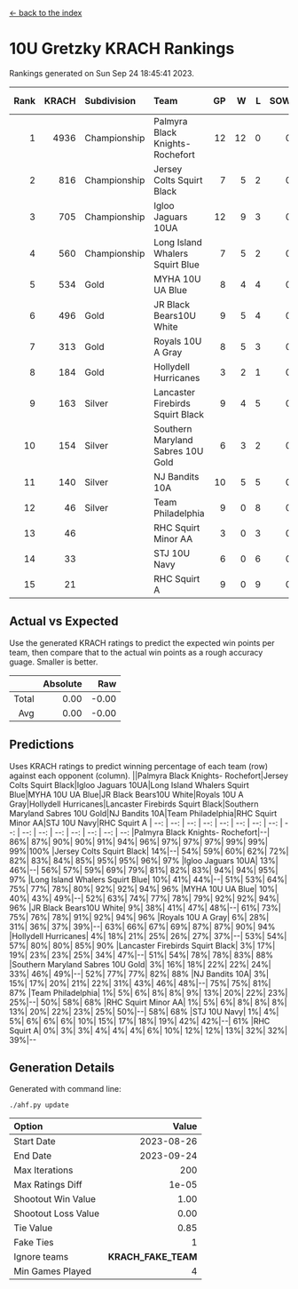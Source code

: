 [<- back to the index](readme.md)
# 10U Gretzky KRACH Rankings
Rankings generated on Sun Sep 24 18:45:41 2023.

Rank|KRACH|Subdivision|Team|GP|W|L|SOW|SOL|T|SoS|Exp Wins|Win Diff
---:|---:|:---|:---|---:|---:|---:|---:|---:|---:|---:|---:|---:
1|4936|Championship|Palmyra Black Knights- Rochefort|12|12|0|0|0|0|343|12.8|-0.0
2|816|Championship|Jersey Colts Squirt Black|7|5|2|0|0|0|918|5.9|0.0
3|705|Championship|Igloo Jaguars 10UA|12|9|3|0|0|0|341|9.9|0.0
4|560|Championship|Long Island Whalers Squirt Blue|7|5|2|0|0|0|830|5.9|0.0
5|534|Gold|MYHA 10U UA Blue|8|4|4|0|0|0|1464|4.9|0.0
6|496|Gold|JR Black Bears10U White|9|5|4|0|0|0|1269|5.9|0.0
7|313|Gold|Royals 10U A Gray|8|5|3|0|0|0|269|5.9|0.0
8|184|Gold|Hollydell Hurricanes|3|2|1|0|0|0|149|2.9|0.0
9|163|Silver|Lancaster Firebirds Squirt Black|9|4|5|0|0|0|740|4.9|0.0
10|154|Silver|Southern Maryland Sabres 10U Gold|6|3|2|0|0|1|195|4.7|0.0
11|140|Silver|NJ Bandits 10A|10|5|5|0|0|0|238|5.9|0.0
12|46|Silver|Team Philadelphia|9|0|8|0|0|1|818|1.7|0.0
13|46||RHC Squirt Minor AA|3|0|3|0|0|0|300|0.9|0.0
14|33||STJ 10U Navy|6|0|6|0|0|0|1020|0.9|0.0
15|21||RHC Squirt A|9|0|9|0|0|0|341|0.9|0.0

## Actual vs Expected
Use the generated KRACH ratings to predict the expected win points per team, then compare that to the actual win points as a rough accuracy guage. Smaller is better.

||Absolute|Raw
|---:|---:|---:
|Total|0.00|-0.00
|Avg|0.00|-0.00

## Predictions
Uses KRACH ratings to predict winning percentage of each team (row) against each opponent (column).
||Palmyra Black Knights- Rochefort|Jersey Colts Squirt Black|Igloo Jaguars 10UA|Long Island Whalers Squirt Blue|MYHA 10U UA Blue|JR Black Bears10U White|Royals 10U A Gray|Hollydell Hurricanes|Lancaster Firebirds Squirt Black|Southern Maryland Sabres 10U Gold|NJ Bandits 10A|Team Philadelphia|RHC Squirt Minor AA|STJ 10U Navy|RHC Squirt A
| --: | --: | --: | --: | --: | --: | --: | --: | --: | --: | --: | --: | --: | --: | --: | --: 
|Palmyra Black Knights- Rochefort|--| 86%| 87%| 90%| 90%| 91%| 94%| 96%| 97%| 97%| 97%| 99%| 99%| 99%|100%
|Jersey Colts Squirt Black| 14%|--| 54%| 59%| 60%| 62%| 72%| 82%| 83%| 84%| 85%| 95%| 95%| 96%| 97%
|Igloo Jaguars 10UA| 13%| 46%|--| 56%| 57%| 59%| 69%| 79%| 81%| 82%| 83%| 94%| 94%| 95%| 97%
|Long Island Whalers Squirt Blue| 10%| 41%| 44%|--| 51%| 53%| 64%| 75%| 77%| 78%| 80%| 92%| 92%| 94%| 96%
|MYHA 10U UA Blue| 10%| 40%| 43%| 49%|--| 52%| 63%| 74%| 77%| 78%| 79%| 92%| 92%| 94%| 96%
|JR Black Bears10U White|  9%| 38%| 41%| 47%| 48%|--| 61%| 73%| 75%| 76%| 78%| 91%| 92%| 94%| 96%
|Royals 10U A Gray|  6%| 28%| 31%| 36%| 37%| 39%|--| 63%| 66%| 67%| 69%| 87%| 87%| 90%| 94%
|Hollydell Hurricanes|  4%| 18%| 21%| 25%| 26%| 27%| 37%|--| 53%| 54%| 57%| 80%| 80%| 85%| 90%
|Lancaster Firebirds Squirt Black|  3%| 17%| 19%| 23%| 23%| 25%| 34%| 47%|--| 51%| 54%| 78%| 78%| 83%| 88%
|Southern Maryland Sabres 10U Gold|  3%| 16%| 18%| 22%| 22%| 24%| 33%| 46%| 49%|--| 52%| 77%| 77%| 82%| 88%
|NJ Bandits 10A|  3%| 15%| 17%| 20%| 21%| 22%| 31%| 43%| 46%| 48%|--| 75%| 75%| 81%| 87%
|Team Philadelphia|  1%|  5%|  6%|  8%|  8%|  9%| 13%| 20%| 22%| 23%| 25%|--| 50%| 58%| 68%
|RHC Squirt Minor AA|  1%|  5%|  6%|  8%|  8%|  8%| 13%| 20%| 22%| 23%| 25%| 50%|--| 58%| 68%
|STJ 10U Navy|  1%|  4%|  5%|  6%|  6%|  6%| 10%| 15%| 17%| 18%| 19%| 42%| 42%|--| 61%
|RHC Squirt A|  0%|  3%|  3%|  4%|  4%|  4%|  6%| 10%| 12%| 12%| 13%| 32%| 32%| 39%|--

## Generation Details

Generated with command line:
```
./ahf.py update
```

| Option | Value |
| :----- | ----: |
| Start Date | 2023-08-26 |
| End Date | 2023-09-24 |
| Max Iterations | 200 |
| Max Ratings Diff | 1e-05 |
| Shootout Win Value | 1.00 |
| Shootout Loss Value | 0.00 |
| Tie Value | 0.85 |
| Fake Ties | 1 |
| Ignore teams | __KRACH_FAKE_TEAM__ |
| Min Games Played | 4 |

